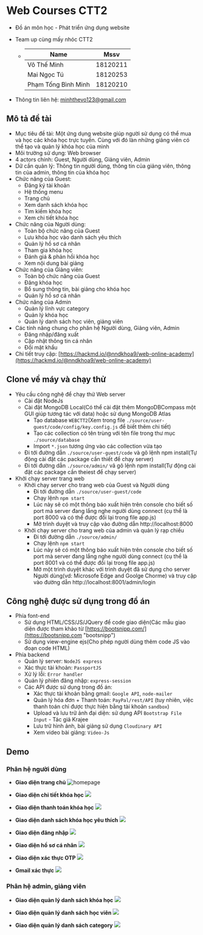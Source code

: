 # Web Courses CTT2
- Đồ án môn học - Phát triển ứng dụng website
- Team up cùng mấy nhóc CTT2
    -   | Name                | Mssv     |
        |---------------------|----------|
        | Võ Thế Minh         | 18120211 |
        | Mai Ngọc Tú         | 18120253 |
        | Phạm Tống Bình Minh | 18120210 |

- Thông tin liên hệ: minhthevo123@gmail.com

## Mô tả đề tài
- Mục tiêu đề tài: Một ứng dụng website giúp người sử dụng có thể mua và học các khóa học trực tuyến. Cùng với đó làn những giảng viên có thể tạo và quản lý khóa học của mình
- Môi trường sử dụng: Web browser
- 4 actors chính: Guest, Người dùng, Giảng viên, Admin
- Dữ cần quản lý: Thông tin người dùng, thông tin của giảng viên, thông tin của admin, thông tin của khóa học
- Chức năng của Guest:
    - Đăng ký tài khoản
    - Hệ thống menu
    - Trang chủ
    - Xem danh sách khóa học
    - Tìm kiếm khóa học
    - Xem chi tiết khóa học 
- Chức năng của Người dùng:
    - Toàn bộ chức năng của Guest
    - Lưu khóa học vào danh sách yêu thích
    - Quản lý hồ sơ cá nhân
    - Tham gia khóa học
    - Đánh giá & phản hồi khóa học
    - Xem nội dung bài giảng
- Chức năng của Giảng viên:
    - Toàn bộ chức năng của Guest
    - Đăng khóa học
    - Bổ sung thông tin, bài giảng cho khóa học
    - Quản lý hồ sơ cá nhân
- Chức năng của Admin
    - Quản lý lĩnh vực category
    - Quản lý khóa học
    - Quản lý danh sách học viên, giảng viên
- Các tính năng chung cho phân hệ Người dùng, Giảng viên, Admin
    - Đăng nhập/đăng xuất
    - Cập nhật thông tin cá nhân
    - Đổi mật khẩu
- Chi tiết truy cập: [https://hackmd.io/@nndkhoa9/web-online-academy](https://hackmd.io/@nndkhoa9/web-online-academy)

## Clone về máy và chạy thử
- Yêu cầu công nghệ để chạy thử Web server
    - Cài đặt NodeJs
    - Cài đặt MongoDB Local(Có thể cài đặt thêm MongoDBCompass một GUI giúp tương tác với data) hoặc sử dụng MongoDB Atlas
        - Tạo database `WEBCTT2`(Xem trong file `./source/user-guest/code/config/key.config.js` để biết thêm chi tiết)
        - Tạo các collection có tên trùng với tên file trong thư mục `./source/database`
        - Import `*.json` tương ứng vào các collection vừa tạo
    - Đi tới đường dẫn `./source/user-guest/code` và gõ lệnh npm install(Tự động cài đặt các package cần thiết để chạy server)
    - Đi tới đường dẫn `./source/admin/` vã gõ lệnh npm install(Tự động cài đặt các package cần theiest để chạy server)
- Khởi chạy server trang web
    - Khởi chạy server cho trang web của Guest và Người dùng
        - Đi tới đường dẫn `./source/user-guest/code`
        - Chạy lệnh `npm start`
        - Lúc này sẽ có một thông báo xuất hiện trên console cho biết số port mà server đang lắng nghe người dùng connect (cụ thể là port 8000 và có thể được đổi lại trong file app.js)
        - Mở trình duyệt và truy cập vào đường dẫn http://localhost:8000
    - Khởi chạy server cho trang web của admin và quản lý rạp chiếu
        - Đi tới đường dẫn `./source/admin/`
        - Chạy lệnh `npm start`
        - Lúc này sẽ có một thông báo xuất hiện trên console cho biết số port mà server đang lắng nghe người dùng connect (cụ thể là port 8001 và có thể được đổi lại trong file app.js)
        - Mở một trình duyệt khác với trình duyệt đã sử dụng cho server Người dùng(vd: Microsofe Edge and Goolge Chorme) và truy cập vào đường dẫn http://localhost:8001/admin/login

## Công nghệ được sử dụng trong đồ án
- Phía font-end
    - Sử dụng HTML/CSS/JS/JQuery để code giao diện(Các mẫu giao diện được tham khảo từ [https://bootsnipp.com/](https://bootsnipp.com
    "bootsnipp")
    - Sử dụng view-engine ejs(Cho phép người dùng thêm code JS vào đoạn code HTML) 
- Phía backend
    - Quản lý server: `NodeJS express`
    - Xác thực tài khoản: `PassportJS`
    - Xử lý lỗi: `Error handler` 
    - Quản lý phiên đăng nhập: `express-session` 
    - Các API được sử dụng trong đồ án:
        - Xác thực tài khoản bằng gmail: `Google API`, `node-mailer`
        - Quản lý hóa đơn + Thanh toán: `PayPal/rest/API` (tuy nhiên, việc thanh toán chỉ được thực hiện bằng tài khoản `sandbox`)
        - Upload và lưu trữ ảnh đại diện: sử dụng API `Bootstrap File Input` - Tác giả Krajee
        - Lưu trữ hình ảnh, bài giảng sử dụng `Cloudinary API`
        - Xem video bài giảng: `Video-Js`

## **Demo**
### Phân hệ người dùng
- **Giao diện trang chủ**
    ![](https://res.cloudinary.com/teamwebctt2/image/upload/v1613295430/webctt2/readme/home_page_aymjlz.png
    "homepage")

- **Giao diện chi tiết khóa học**
    ![](https://res.cloudinary.com/teamwebctt2/image/upload/v1613295430/webctt2/readme/detail_rph8vz.png)

- **Giao diện thanh toán khóa học**
    ![](https://res.cloudinary.com/teamwebctt2/image/upload/v1613295429/webctt2/readme/hoadon_wl9pzr.png)

- **Giao diện danh sách khóa học yêu thích**
    ![](https://res.cloudinary.com/teamwebctt2/image/upload/v1613295431/webctt2/readme/wish-list_yllfvr.png)

- **Giao diện đăng nhập**
    ![](https://res.cloudinary.com/teamwebctt2/image/upload/v1613295429/webctt2/readme/login_m8gru8.png)

- **Giao diện hồ sơ cá nhân**
    ![](https://res.cloudinary.com/teamwebctt2/image/upload/v1613295429/webctt2/readme/hoso_bk5i5o.png)

- **Giao diện xác thực OTP**
    ![](https://res.cloudinary.com/teamwebctt2/image/upload/v1613295429/webctt2/readme/otp_kwsk9z.png)

- **Gmail xác thực**
    ![](https://res.cloudinary.com/teamwebctt2/image/upload/v1613295429/webctt2/readme/gmail_rltetu.png)

### Phân hệ admin, giảng viên
- **Giao diện quản lý danh sách khóa học**
    ![](https://res.cloudinary.com/teamwebctt2/image/upload/v1613295430/webctt2/readme/qldanhsachkhoahoc_sl2waj.png)

- **Giao diện quản lý danh sách học viên**
    ![](https://res.cloudinary.com/teamwebctt2/image/upload/v1613295430/webctt2/readme/qldanhsachhocvien_kxjije.png)

- **Giao diện quản lý danh sách category**
    ![](https://res.cloudinary.com/teamwebctt2/image/upload/v1613295430/webctt2/readme/qldanhsachcategory_siv9dh.png)
